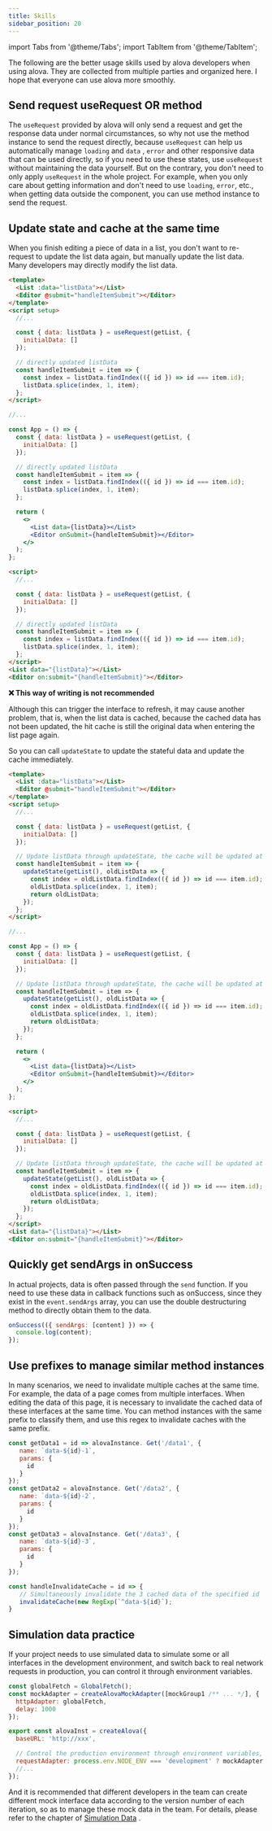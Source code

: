 ```yaml
---
title: Skills
sidebar_position: 20
---
```


import Tabs from '@theme/Tabs';
import TabItem from '@theme/TabItem';

The following are the better usage skills used by alova developers when using alova. They are collected from multiple parties and organized here. I hope that everyone can use alova more smoothly.

## Send request useRequest OR method

The `useRequest` provided by alova will only send a request and get the response data under normal circumstances, so why not use the method instance to send the request directly, because `useRequest` can help us automatically manage `loading` and `data` , `error` and other responsive data that can be used directly, so if you need to use these states, use `useRequest` without maintaining the data yourself. But on the contrary, you don't need to only apply `useRequest` in the whole project. For example, when you only care about getting information and don't need to use `loading`, `error`, etc., when getting data outside the component, you can use method instance to send the request.

## Update state and cache at the same time

When you finish editing a piece of data in a list, you don't want to re-request to update the list data again, but manually update the list data. Many developers may directly modify the list data.

<Tabs groupId="framework">
<TabItem value="1" label="vue">

```html
<template>
  <List :data="listData"></List>
  <Editor @submit="handleItemSubmit"></Editor>
</template>
<script setup>
  //...

  const { data: listData } = useRequest(getList, {
    initialData: []
  });

  // directly updated listData
  const handleItemSubmit = item => {
    const index = listData.findIndex(({ id }) => id === item.id);
    listData.splice(index, 1, item);
  };
</script>
```

</TabItem>

<TabItem value="2" label="react">

```jsx
//...

const App = () => {
  const { data: listData } = useRequest(getList, {
    initialData: []
  });

  // directly updated listData
  const handleItemSubmit = item => {
    const index = listData.findIndex(({ id }) => id === item.id);
    listData.splice(index, 1, item);
  };

  return (
    <>
      <List data={listData}></List>
      <Editor onSubmit={handleItemSubmit}></Editor>
    </>
  );
};
```

</TabItem>

<TabItem value="3" label="svelte">

```html
<script>
  //...

  const { data: listData } = useRequest(getList, {
    initialData: []
  });

  // directly updated listData
  const handleItemSubmit = item => {
    const index = listData.findIndex(({ id }) => id === item.id);
    listData.splice(index, 1, item);
  };
</script>
<List data="{listData}"></List>
<Editor on:submit="{handleItemSubmit}"></Editor>
```

</TabItem>
</Tabs>

**❌ This way of writing is not recommended**

Although this can trigger the interface to refresh, it may cause another problem, that is, when the list data is cached, because the cached data has not been updated, the hit cache is still the original data when entering the list page again.

So you can call `updateState` to update the stateful data and update the cache immediately.

<Tabs groupId="framework">
<TabItem value="1" label="vue">

```html
<template>
  <List :data="listData"></List>
  <Editor @submit="handleItemSubmit"></Editor>
</template>
<script setup>
  //...

  const { data: listData } = useRequest(getList, {
    initialData: []
  });

  // Update listData through updateState, the cache will be updated at the same time
  const handleItemSubmit = item => {
    updateState(getList(), oldListData => {
      const index = oldListData.findIndex(({ id }) => id === item.id);
      oldListData.splice(index, 1, item);
      return oldListData;
    });
  };
</script>
```

</TabItem>

<TabItem value="2" label="react">

```jsx
//...

const App = () => {
  const { data: listData } = useRequest(getList, {
    initialData: []
  });

  // Update listData through updateState, the cache will be updated at the same time
  const handleItemSubmit = item => {
    updateState(getList(), oldListData => {
      const index = oldListData.findIndex(({ id }) => id === item.id);
      oldListData.splice(index, 1, item);
      return oldListData;
    });
  };

  return (
    <>
      <List data={listData}></List>
      <Editor onSubmit={handleItemSubmit}></Editor>
    </>
  );
};
```

</TabItem>

<TabItem value="3" label="svelte">

```html
<script>
  //...

  const { data: listData } = useRequest(getList, {
    initialData: []
  });

  // Update listData through updateState, the cache will be updated at the same time
  const handleItemSubmit = item => {
    updateState(getList(), oldListData => {
      const index = oldListData.findIndex(({ id }) => id === item.id);
      oldListData.splice(index, 1, item);
      return oldListData;
    });
  };
</script>
<List data="{listData}"></List>
<Editor on:submit="{handleItemSubmit}"></Editor>
```

</TabItem>
</Tabs>

## Quickly get sendArgs in onSuccess

In actual projects, data is often passed through the `send` function. If you need to use these data in callback functions such as onSuccess, since they exist in the `event.sendArgs` array, you can use the double destructuring method to directly obtain them to the data.

```javascript
onSuccess(({ sendArgs: [content] }) => {
  console.log(content);
});
```

## Use prefixes to manage similar method instances

In many scenarios, we need to invalidate multiple caches at the same time. For example, the data of a page comes from multiple interfaces. When editing the data of this page, it is necessary to invalidate the cached data of these interfaces at the same time. You can method instances with the same prefix to classify them, and use this regex to invalidate caches with the same prefix.

```javascript
const getData1 = id => alovaInstance. Get('/data1', {
   name: `data-${id}-1`,
   params: {
     id
   }
});
const getData2 = alovaInstance. Get('/data2', {
   name: `data-${id}-2`,
   params: {
     id
   }
});
const getData3 = alovaInstance. Get('/data3', {
   name: `data-${id}-3`,
   params: {
     id
   }
});

const handleInvalidateCache = id => {
   // Simultaneously invalidate the 3 cached data of the specified id
   invalidateCache(new RegExp(`^data-${id}`);
}
```

## Simulation data practice

If your project needs to use simulated data to simulate some or all interfaces in the development environment, and switch back to real network requests in production, you can control it through environment variables.

```javascript
const globalFetch = GlobalFetch();
const mockAdapter = createAlovaMockAdapter([mockGroup1 /** ... */], {
  httpAdapter: globalFetch,
  delay: 1000
});

export const alovaInst = createAlova({
  baseURL: 'http://xxx',

  // Control the production environment through environment variables, and will not package mock related codes
  requestAdapter: process.env.NODE_ENV === 'development' ? mockAdapter : globalFetch
  //...
});
```

And it is recommended that different developers in the team can create different mock interface data according to the version number of each iteration, so as to manage these mock data in the team. For details, please refer to the chapter of [Simulation Data](../extension/alova-mock) .
